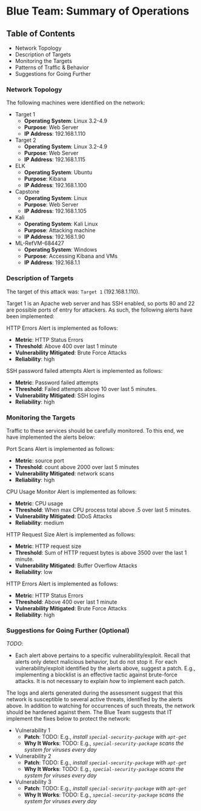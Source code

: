 # Blue Team: Summary of Operations

## Table of Contents
- Network Topology
- Description of Targets
- Monitoring the Targets
- Patterns of Traffic & Behavior
- Suggestions for Going Further

### Network Topology

The following machines were identified on the network:
- Target 1
  - **Operating System**: Linux 3.2-4.9
  - **Purpose**: Web Server
  - **IP Address**: 192.168.1.110
- Target 2
  - **Operating System**: Linux 3.2-4.9
  - **Purpose**: Web Server
  - **IP Address**: 192.168.1.115
- ELK
  - **Operating System**: Ubuntu
  - **Purpose**: Kibana
  - **IP Address**: 192.168.1.100
- Capstone
  - **Operating System**: Linux
  - **Purpose**: Web Server
  - **IP Address**: 192.168.1.105
- Kali
  - **Operating System**: Kali Linux
  - **Purpose**: Attacking machine
  - **IP Address**: 192.168.1.90
- ML-RefVM-684427
  - **Operating System**: Windows
  - **Purpose**: Accessing Kibana and VMs
  - **IP Address**: 192.168.1.1


### Description of Targets

The target of this attack was: `Target 1` (192.168.1.110).

Target 1 is an Apache web server and has SSH enabled, so ports 80 and 22 are possible ports of entry for attackers. As such, the following alerts have been implemented:

HTTP Errors Alert is implemented as follows:
  - **Metric**: HTTP Status Errors
  - **Threshold**: Above 400 over last 1 minute
  - **Vulnerability Mitigated**: Brute Force Attacks
  - **Reliability**: high

SSH password failed attempts Alert is implemented as follows:
  - **Metric**: Password failed attempts
  - **Threshold**: Failed attempts above 10 over last 5 minutes.
  - **Vulnerability Mitigated**: SSH logins
  - **Reliability**: high

### Monitoring the Targets

Traffic to these services should be carefully monitored. To this end, we have implemented the alerts below:

Port Scans Alert is implemented as follows:
  - **Metric**: source port
  - **Threshold**: count above 2000 over last 5 minutes
  - **Vulnerability Mitigated**: network scans
  - **Reliability**: high

CPU Usage Monitor Alert is implemented as follows:
  - **Metric**: CPU usage
  - **Threshold**: When max CPU process total above .5 over last 5 minutes.
  - **Vulnerability Mitigated**: DDoS Attacks
  - **Reliability**: medium

HTTP Request Size Alert is implemented as follows:
  - **Metric**: HTTP request size
  - **Threshold**: Sum of HTTP request bytes is above 3500 over the last 1 minute.
  - **Vulnerability Mitigated**: Buffer Overflow Attacks
  - **Reliability**: low

HTTP Errors Alert is implemented as follows:
  - **Metric**: HTTP Status Errors
  - **Threshold**: Above 400 over last 1 minute
  - **Vulnerability Mitigated**: Brute Force Attacks
  - **Reliability**: high



### Suggestions for Going Further (Optional)
_TODO_:
- Each alert above pertains to a specific vulnerability/exploit. Recall that alerts only detect malicious behavior, but do not stop it. For each vulnerability/exploit identified by the alerts above, suggest a patch. E.g., implementing a blocklist is an effective tactic against brute-force attacks. It is not necessary to explain _how_ to implement each patch.

The logs and alerts generated during the assessment suggest that this network is susceptible to several active threats, identified by the alerts above. In addition to watching for occurrences of such threats, the network should be hardened against them. The Blue Team suggests that IT implement the fixes below to protect the network:
- Vulnerability 1
  - **Patch**: TODO: E.g., _install `special-security-package` with `apt-get`_
  - **Why It Works**: TODO: E.g., _`special-security-package` scans the system for viruses every day_
- Vulnerability 2
  - **Patch**: TODO: E.g., _install `special-security-package` with `apt-get`_
  - **Why It Works**: TODO: E.g., _`special-security-package` scans the system for viruses every day_
- Vulnerability 3
  - **Patch**: TODO: E.g., _install `special-security-package` with `apt-get`_
  - **Why It Works**: TODO: E.g., _`special-security-package` scans the system for viruses every day_
